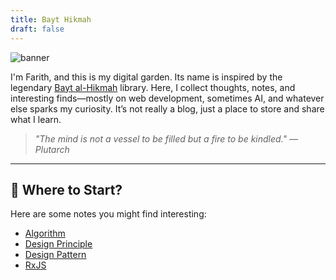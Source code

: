 ```yaml
---
title: Bayt Hikmah
draft: false
---
```


![banner](https://cdn.jsdelivr.net/gh/farithadnan/bayt-al-hikmah@latest/images/sky-tree.jpg)

I'm Farith, and this is my digital garden. Its name is inspired by the legendary [Bayt al-Hikmah](https://www.britannica.com/place/Bayt-al-Hikmah) library. Here, I collect thoughts, notes, and interesting finds—mostly on web development, sometimes AI, and whatever else sparks my curiosity. It’s not really a blog, just a place to store and share what I learn.

> *"The mind is not a vessel to be filled but a fire to be kindled." — Plutarch*

---

## 🌳 Where to Start?

Here are some notes you might find interesting:

- [Algorithm](./algo/algorithm.md)
- [Design Principle](./SE/design-principle.md)
- [Design Pattern](./SE/design-pattern.md)
- [RxJS](./SE/rxjs.md)
